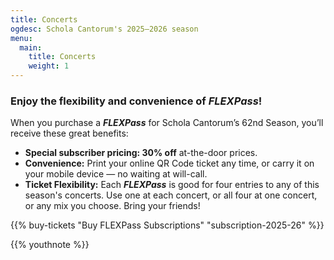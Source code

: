 ```yaml
---
title: Concerts
ogdesc: Schola Cantorum's 2025–2026 season
menu:
  main:
    title: Concerts
    weight: 1
---
```


<a id=subscription></a>
### Enjoy the flexibility and convenience of *FLEXPass*!

When you purchase a **_FLEXPass_** for Schola Cantorum’s 62nd Season, you’ll receive these great benefits:

* **Special subscriber pricing: 30% off** at-the-door prices.
* **Convenience:** Print your online QR Code ticket any time, or carry it on
  your mobile device — no waiting at will-call.
* **Ticket Flexibility:** Each ***FLEXPass*** is good for four entries to any of this season's concerts.
  Use one at each concert, or all four at one concert, or any mix you choose.
  Bring your friends!
  
{{% buy-tickets "Buy FLEXPass Subscriptions" "subscription-2025-26" %}}

{{% youthnote %}}

